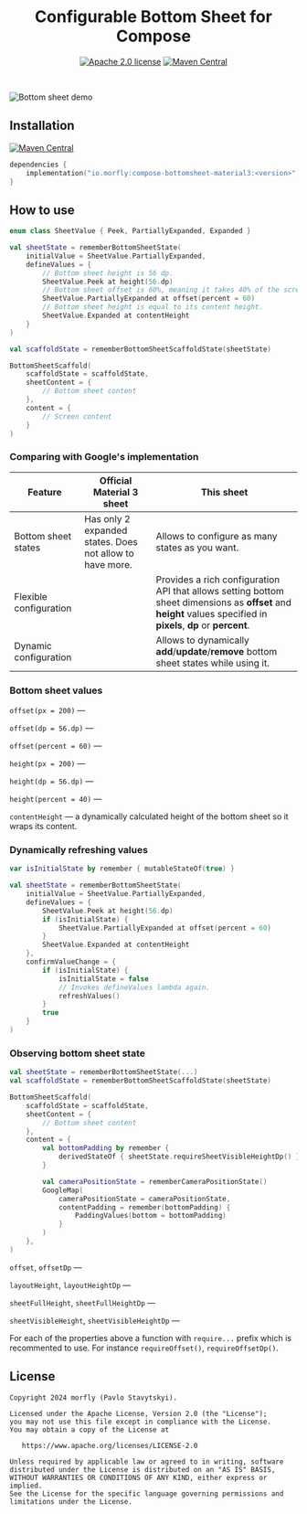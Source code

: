 
<h1 align="center">Configurable Bottom Sheet for Compose</h1>

<p align="center">
  <a href="https://opensource.org/licenses/Apache-2.0"><img alt="Apache 2.0 license" src="https://img.shields.io/badge/License-Apache%202.0-blue.svg"/></a>
  <a href="https://search.maven.org/search?q=g:%22io.morfly.airin%22%20AND%20a:%22airin-gradle-plugin%22"><img alt="Maven Central" src="https://img.shields.io/maven-central/v/io.morfly.airin/airin-gradle-plugin.svg?label=Maven%20Central"/></a>
</p><br>

![Bottom sheet demo](demos/demo_1.png)

## Installation
[![Maven Central](https://img.shields.io/maven-central/v/io.morfly.airin/airin-gradle-plugin.svg?label=Maven%20Central)](https://search.maven.org/search?q=g:%22io.morfly.airin%22%20AND%20a:%22airin-gradle-plugin%22)

```kotlin
dependencies {
    implementation("io.morfly:compose-bottomsheet-material3:<version>")
}
```

## How to use
```kotlin
enum class SheetValue { Peek, PartiallyExpanded, Expanded }
```

```kotlin
val sheetState = rememberBottomSheetState(
    initialValue = SheetValue.PartiallyExpanded,
    defineValues = {
        // Bottom sheet height is 56 dp.
        SheetValue.Peek at height(56.dp)
        // Bottom sheet offset is 60%, meaning it takes 40% of the screen.
        SheetValue.PartiallyExpanded at offset(percent = 60)
        // Bottom sheet height is equal to its content height.
        SheetValue.Expanded at contentHeight
    }
)
```

```kotlin
val scaffoldState = rememberBottomSheetScaffoldState(sheetState)

BottomSheetScaffold(
    scaffoldState = scaffoldState,
    sheetContent = {
        // Bottom sheet content
    },
    content = {
        // Screen content
    }
)
```

### Comparing with Google's implementation
|Feature | Official Material 3 sheet | This sheet |
|-|-|-|
| Bottom sheet states | Has only 2 expanded states. Does not allow to have more. | Allows to configure as many states as you want. |
| Flexible configuration| | Provides a rich configuration API that allows setting bottom sheet dimensions as **offset** and **height** values specified in **pixels**, **dp** or **percent**. |
| Dynamic configuration | | Allows to dynamically **add**/**update**/**remove** bottom sheet states while using it.|

### Bottom sheet values
`offset(px = 200)` — 

`offset(dp = 56.dp)` —

`offset(percent = 60)` —

`height(px = 200)` —

`height(dp = 56.dp)` —

`height(percent = 40)` —

`contentHeight` — a dynamically calculated height of the bottom sheet so it wraps its content.

### Dynamically refreshing values

```kotlin
var isInitialState by remember { mutableStateOf(true) }

val sheetState = rememberBottomSheetState(
    initialValue = SheetValue.PartiallyExpanded,
    defineValues = {
        SheetValue.Peek at height(56.dp)
        if (isInitialState) {
            SheetValue.PartiallyExpanded at offset(percent = 60)
        }
        SheetValue.Expanded at contentHeight
    },
    confirmValueChange = {
        if (isInitialState) {
            isInitialState = false
            // Invokes defineValues lambda again.
            refreshValues()
        }
        true
    }
)
```

### Observing bottom sheet state

```kotlin
val sheetState = rememberBottomSheetState(...)
val scaffoldState = rememberBottomSheetScaffoldState(sheetState)

BottomSheetScaffold(
    scaffoldState = scaffoldState,
    sheetContent = {
        // Bottom sheet content
    },
    content = {
        val bottomPadding by remember {
            derivedStateOf { sheetState.requireSheetVisibleHeightDp() }
        }

        val cameraPositionState = rememberCameraPositionState()
        GoogleMap(
            cameraPositionState = cameraPositionState,
            contentPadding = remember(bottomPadding) { 
                PaddingValues(bottom = bottomPadding)
            }
        )
    },
)
```

`offset`, `offsetDp` — 

`layoutHeight`, `layoutHeightDp` —

`sheetFullHeight`, `sheetFullHeightDp` —

`sheetVisibleHeight`, `sheetVisibleHeightDp` —

For each of the properties above a function with `require...` prefix which is recommented to use. For instance `requireOffset()`, `requireOffsetDp()`.

## License
```
Copyright 2024 morfly (Pavlo Stavytskyi).

Licensed under the Apache License, Version 2.0 (the "License");
you may not use this file except in compliance with the License.
You may obtain a copy of the License at

   https://www.apache.org/licenses/LICENSE-2.0

Unless required by applicable law or agreed to in writing, software
distributed under the License is distributed on an "AS IS" BASIS,
WITHOUT WARRANTIES OR CONDITIONS OF ANY KIND, either express or implied.
See the License for the specific language governing permissions and
limitations under the License.
```
